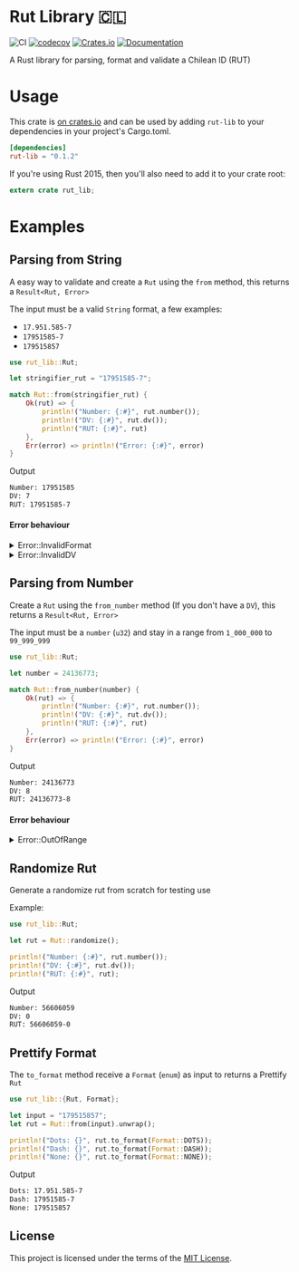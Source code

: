 # Rut Library 🇨🇱
![CI](https://github.com/erikjara/rut-lib/workflows/Rust%20CI/badge.svg?branch=master)
[![codecov](https://codecov.io/gh/erikjara/rut-lib/branch/master/graph/badge.svg)](https://codecov.io/gh/erikjara/rut-lib)
[![Crates.io](https://img.shields.io/crates/v/rut-lib.svg)](https://crates.io/crates/rut-lib)
[![Documentation](https://docs.rs/rut-lib/badge.svg)](https://docs.rs/rut-lib)

A Rust library for parsing, format and validate a Chilean ID (RUT)

# Usage
This crate is [on crates.io](https://crates.io/crates/rut-lib) and can be used by adding `rut-lib` to your dependencies in your project's Cargo.toml.

```toml
[dependencies]
rut-lib = "0.1.2"
```

If you're using Rust 2015, then you'll also need to add it to your crate root:

```rust
extern crate rut_lib;
```

# Examples

## Parsing from String
A easy way to validate and create a `Rut` using the `from` method, this returns a `Result<Rut, Error>`

The input must be a valid `String` format, a few examples:
- `17.951.585-7`
- `17951585-7`
- `179515857`

```rust
use rut_lib::Rut;

let stringifier_rut = "17951585-7";

match Rut::from(stringifier_rut) {
    Ok(rut) => {
        println!("Number: {:#}", rut.number());
        println!("DV: {:#}", rut.dv());
        println!("RUT: {:#}", rut)
    },
    Err(error) => println!("Error: {:#}", error)
}
```
Output

```bash
Number: 17951585
DV: 7
RUT: 17951585-7
```

#### Error behaviour
<details><summary>Error::InvalidFormat</summary>
<p>

```rust
use rut_lib::Rut;

let stringifier_rut = "17,951,585-7";

match Rut::from(stringifier_rut) {
    Ok(rut) => println!("RUT: {:#}", rut),
    Err(error) => println!("Error: {:#}", error)
}
```

Output

```bash
Error: The input format is invalid
```
</p>
</details>

<details><summary>Error::InvalidDV</summary>
<p>

```rust
use rut_lib::Rut;

let stringifier_rut = "17951585K";

match Rut::from(stringifier_rut) {
    Ok(rut) => println!("RUT: {:#}", rut),
    Err(error) => println!("Error: {:#}", error)
}
```

Output

```bash
Error: Invalid DV, must be 7, instead K.
```
</p>
</details>

## Parsing from Number
Create a `Rut` using the `from_number` method (If you don't have a `DV`), this returns a `Result<Rut, Error>`

The input must be a `number` (`u32`) and stay in a range from `1_000_000` to `99_999_999`

```rust
use rut_lib::Rut;

let number = 24136773;

match Rut::from_number(number) {
    Ok(rut) => {
        println!("Number: {:#}", rut.number());
        println!("DV: {:#}", rut.dv());
        println!("RUT: {:#}", rut)
    },
    Err(error) => println!("Error: {:#}", error)
}
```

Output

```bash
Number: 24136773
DV: 8
RUT: 24136773-8
```

#### Error behaviour
<details><summary>Error::OutOfRange</summary>
<p>

```rust
use rut_lib::Rut;

let number = 999_999;

match Rut::from_number(number) {
    Ok(rut) => {
        println!("RUT: {:#}", rut)
    },
    Err(error) => println!("Error: {:#}", error)
}
```

Output

```bash
Error: The input number must be between 1.000.000 to 99.999.999
```
</p>
</details>

## Randomize Rut
Generate a randomize rut from scratch for testing use

Example:
```rust
use rut_lib::Rut;

let rut = Rut::randomize();

println!("Number: {:#}", rut.number());
println!("DV: {:#}", rut.dv());
println!("RUT: {:#}", rut);
```

Output

```bash
Number: 56606059
DV: 0
RUT: 56606059-0
```

## Prettify Format
The `to_format` method receive a `Format` (`enum`) as input to returns a Prettify `Rut`
```rust
use rut_lib::{Rut, Format};

let input = "179515857";
let rut = Rut::from(input).unwrap();

println!("Dots: {}", rut.to_format(Format::DOTS));
println!("Dash: {}", rut.to_format(Format::DASH));
println!("None: {}", rut.to_format(Format::NONE));
```

Output

```bash
Dots: 17.951.585-7
Dash: 17951585-7
None: 179515857
```

## License
This project is licensed under the terms of the [MIT License](LICENSE).